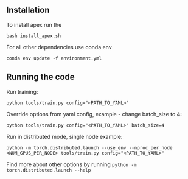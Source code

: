 

## Installation
To install apex run the 
```
bash install_apex.sh
```

For all other dependencies use conda env 
```
conda env update -f environment.yml
```



## Running the code

Run training:
```
python tools/train.py config="<PATH_TO_YAML>" 
```

Override options from yaml config, example - change batch_size to 4:
```
python tools/train.py config="<PATH_TO_YAML>" batch_size=4
```

Run in distributed mode, single node example:
```
python -m torch.distributed.launch --use_env --nproc_per_node <NUM_GPUS_PER_NODE> tools/train.py config="<PATH_TO_YAML>"
```
Find more about other options by running `python -m torch.distributed.launch --help`